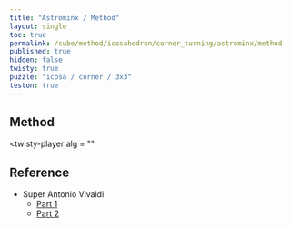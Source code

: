 ```yaml
---
title: "Astrominx / Method"
layout: single
toc: true
permalink: /cube/method/icosahedron/corner_turning/astrominx/method
published: true
hidden: false
twisty: true
puzzle: "icosa / corner / 3x3"
teston: true
---
```

<span
  id     = "cube"
  puzzle = "{{page.puzzle}}"
  teston = "{{page.teston}}"
  experimental-stickering   = "full"
  experimental-setup-alg    = ""
  experimental-setup-anchor = "end" >
</span>

<head>
  <base target="_blank">
</head>



## Method

<twisty-player
  alg = ""
></twisty-player>



## Reference

- Super Antonio Vivaldi
  - [Part 1](https://youtu.be/77aBjBdfA2Q)
  - [Part 2](https://youtu.be/j6AIwlIofFU)